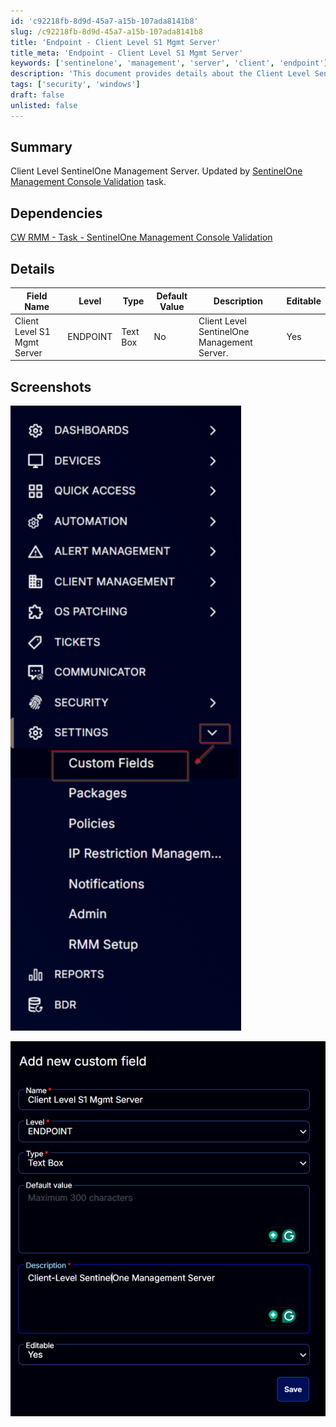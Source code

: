 ```yaml
---
id: 'c92218fb-8d9d-45a7-a15b-107ada8141b8'
slug: /c92218fb-8d9d-45a7-a15b-107ada8141b8
title: 'Endpoint - Client Level S1 Mgmt Server'
title_meta: 'Endpoint - Client Level S1 Mgmt Server'
keywords: ['sentinelone', 'management', 'server', 'client', 'endpoint']
description: 'This document provides details about the Client Level SentinelOne Management Server, including its dependencies, field details, and screenshots for reference. It is updated by the SentinelOne Management Console Validation task and outlines editable fields for user interaction.'
tags: ['security', 'windows']
draft: false
unlisted: false
---
```


## Summary

Client Level SentinelOne Management Server. Updated by [SentinelOne Management Console Validation](/docs/36cc3fe0-538d-49f8-ba2d-1c09c35df079) task.

## Dependencies

[CW RMM - Task - SentinelOne Management Console Validation](/docs/36cc3fe0-538d-49f8-ba2d-1c09c35df079)

## Details

| Field Name                      | Level    | Type      | Default Value | Description                                | Editable |
|---------------------------------|----------|-----------|---------------|--------------------------------------------|----------|
| Client Level S1 Mgmt Server     | ENDPOINT | Text Box  | No            | Client Level SentinelOne Management Server.| Yes      |

## Screenshots

![Screenshot 1](../../../static/img/Endpoint---Client-Level-S1-Mgmt-Server/image_1.png)

![Screenshot 2](../../../static/img/Endpoint---Client-Level-S1-Mgmt-Server/image_2.png)


